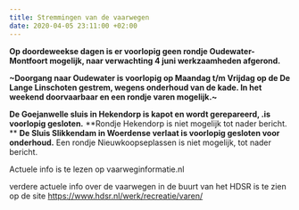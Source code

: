 ```yaml
---
title: Stremmingen van de vaarwegen
date: 2020-04-05 23:11:00 +02:00
---
```


**Op doordeweekse dagen is er voorlopig geen rondje Oudewater- Montfoort mogelijk, naar verwachting 4 juni werkzaamheden afgerond.**

 **~Doorgang naar Oudewater is voorlopig op Maandag t/m Vrijdag op de De Lange Linschoten gestrem, wegens onderhoud van de kade.
In het weekend doorvaarbaar en een rondje varen mogelijk.~**

**De Goejanwelle sluis in Hekendorp is kapot en wordt gerepareerd, .is voorlopig gesloten.** **Rondje Hekendorp is niet mogelijk tot nader bericht.
**
**De Sluis Slikkendam in Woerdense verlaat is voorlopig gesloten voor onderhoud.** Een rondje Nieuwkoopseplassen is niet mogelijk, tot nader bericht.

Actuele info is te lezen op vaarweginformatie.nl

verdere actuele info over de vaarwegen in de buurt van het HDSR is te zien op de site https://www.hdsr.nl/werk/recreatie/varen/
